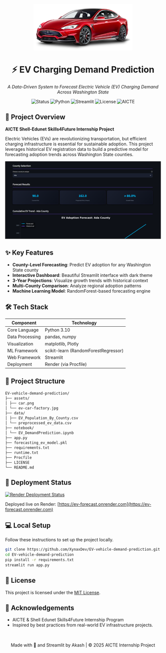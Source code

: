 <div align="center">
  <img style="height:150px;" src="assets/car.png" alt="EV Forecast Dashboard">
  <h1>⚡ EV Charging Demand Prediction</h1>
  <p><em>A Data-Driven System to Forecast Electric Vehicle (EV) Charging Demand Across Washington State</em></p>
  
  <p>
    <img src="https://img.shields.io/badge/Status-In%20Progress-yellow?style=flat&logo=github" alt="Status">
    <img src="https://img.shields.io/badge/Python-3.10+-blue?style=flat&logo=python" alt="Python">
    <img src="https://img.shields.io/badge/Streamlit-grey?style=flat&logo=streamlit" alt="Streamlit">
    <img src="https://img.shields.io/badge/License-MIT-green?style=flat" alt="License">
    <img src="https://img.shields.io/badge/AICTE-Skills4Future-blue?style=flat" alt="AICTE">
  </p>
</div>

## 📌 Project Overview

**AICTE Shell-Edunet Skills4Future Internship Project**

Electric Vehicles (EVs) are revolutionizing transportation, but efficient charging infrastructure is essential for sustainable adoption. This project leverages historical EV registration data to build a predictive model for forecasting adoption trends across Washington State counties.

![Dashboard Preview](./assets/dashboard.png)

## ✨ Key Features

- **County-Level Forecasting**: Predict EV adoption for any Washington State county
- **Interactive Dashboard**: Beautiful Streamlit interface with dark theme
- **3-Year Projections**: Visualize growth trends with historical context
- **Multi-County Comparison**: Analyze regional adoption patterns
- **Machine Learning Model**: RandomForest-based forecasting engine

## 🛠️ Tech Stack

| Component           | Technology                          |
|---------------------|-------------------------------------|
| Core Language       | Python 3.10                         |
| Data Processing     | pandas, numpy                       |
| Visualization       | matplotlib, Plotly                  |
| ML Framework        | scikit-learn (RandomForestRegressor)|
| Web Framework       | Streamlit                           |
| Deployment          | Render (via Procfile)               |

## 📂 Project Structure
```
EV-vehicle-demand-prediction/
├── assets/
│ ├── car.png
│ └── ev-car-factory.jpg
├── data/
│ ├── EV_Population_By_County.csv
│ └── preprocessed_ev_data.csv
├── notebook/
│ └── EV_DemandPrediction.ipynb
├── app.py
├── forecasting_ev_model.pkl
├── requirements.txt
├── runtime.txt
├── Procfile
├── LICENSE
└── README.md
```

## 🚀 Deployment Status

[![Render Deployment Status](https://api.render.com/deploy/srv-cm9v5bmd3nmc73d5j8ug?type=badge)](https://render.com)

Deployed live on Render: [https://ev-forecast.onrender.com](https://ev-forecast.onrender.com)

## 💻 Local Setup
Follow these instructions to set up the project locally.

```bash
git clone https://github.com/XynaxDev/EV-vehicle-demand-prediction.git
cd EV-vehicle-demand-prediction
pip install -r requirements.txt
streamlit run app.py
```

## 📄 License

This project is licensed under the [MIT License](LICENSE).

## 🙏 Acknowledgements

- AICTE & Shell Edunet Skills4Future Internship Program
- Inspired by best practices from real-world EV infrastructure projects.

<br>
<br>
<div align="center"> Made with 💌 and Streamlit by Akash | © 2025 AICTE Internship Project </div>